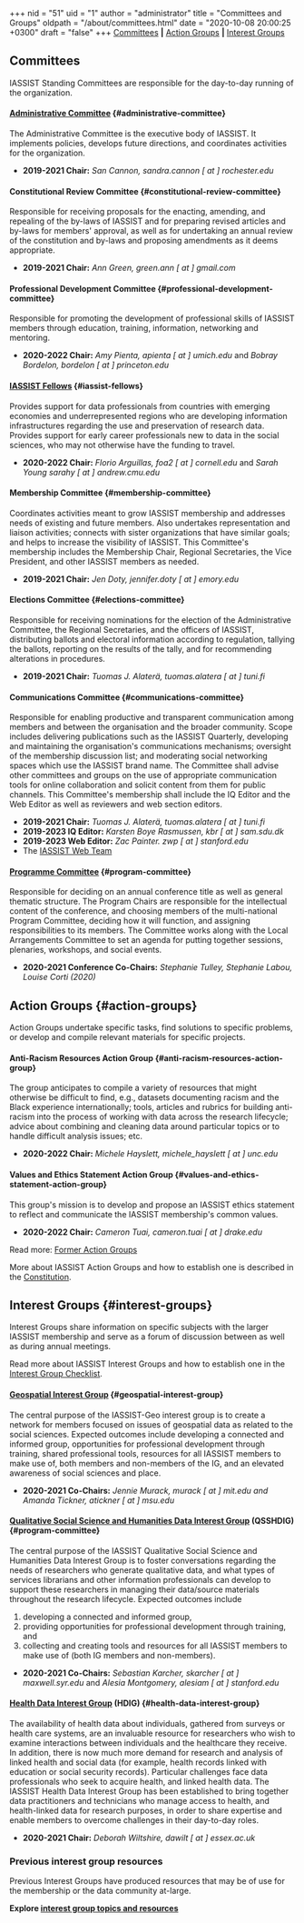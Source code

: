 +++
nid = "51"
uid = "1"
author = "administrator"
title = "Committees and Groups"
oldpath = "/about/committees.html"
date = "2020-10-08 20:00:25 +0300"
draft = "false"
+++
[Committees](#committees) **|** [Action Groups](#action-groups) **|** [Interest Groups](#interest-groups)

## Committees

IASSIST Standing Committees are responsible for the day-to-day running of the organization. 

#### [Administrative Committee](/about/officials) {#administrative-committee}
The Administrative Committee is the executive body of IASSIST. It implements policies, develops future directions, and coordinates activities for the organization.	
- **2019-2021 Chair:** *San Cannon, sandra.cannon [ at ] rochester.edu*

#### Constitutional Review Committee {#constitutional-review-committee}
Responsible for receiving proposals for the enacting, amending, and repealing of the by-laws of IASSIST and for preparing revised articles and by-laws for members' approval, as well as for undertaking an annual review of the constitution and by-laws and proposing amendments as it deems appropriate.
- **2019-2021 Chair:** *Ann Green, green.ann [ at ] gmail.com*

#### Professional Development Committee {#professional-development-committee}
Responsible for promoting the development of professional skills of
    IASSIST members through education, training, information, networking
    and mentoring.    
- **2020-2022 Chair:** *Amy Pienta, apienta [ at ] umich.edu* and *Bobray Bordelon, bordelon [ at ] princeton.edu*

#### [IASSIST Fellows](/about/fellows-program) {#iassist-fellows}
Provides support for data professionals from countries with emerging economies and underrepresented regions who are developing information infrastructures regarding the use and preservation of research data. Provides support for early career professionals new to data in the social sciences, who may not otherwise have the funding to travel.	
- **2020-2022 Chair:** *Florio Arguillas, foa2 [ at ] cornell.edu* and *Sarah Young sarahy [ at ] andrew.cmu.edu*

#### Membership Committee {#membership-committee}
Coordinates activities meant to grow IASSIST membership and addresses needs of existing and future members. Also undertakes representation and liaison activities; connects with sister organizations that have similar goals; and helps to increase the visibility of IASSIST. This Committee's membership includes the Membership Chair, Regional Secretaries, the Vice President, and other IASSIST members as needed.   
- **2019-2021 Chair:** *Jen Doty, jennifer.doty [ at ] emory.edu*

#### Elections Committee {#elections-committee}
Responsible for receiving nominations for the election of the Administrative Committee, the Regional Secretaries, and the officers of IASSIST, distributing ballots and electoral information according to regulation, tallying the ballots, reporting on the results of the tally, and for recommending alterations in procedures. 

- **2019-2021 Chair:** *Tuomas J. Alaterä, tuomas.alatera [ at ] tuni.fi*

#### Communications Committee {#communications-committee}
Responsible for enabling productive and transparent communication among members and between the organisation and the broader community. Scope includes delivering publications such as the IASSIST Quarterly, developing and maintaining the organisation's communications mechanisms; oversight of the membership discussion list; and moderating social networking spaces which use the IASSIST brand name. The Committee shall advise other committees and groups on the use of appropriate communication tools for online collaboration and solicit content from them for public channels. This Committee's membership shall include the IQ Editor and the Web Editor as well as reviewers and web section editors. 	 	

- **2019-2021 Chair:** *Tuomas J. Alaterä, tuomas.alatera [ at ] tuni.fi*	 	
- **2019-2023 IQ Editor:** *Karsten Boye Rasmussen, kbr [ at ] sam.sdu.dk* 	
- **2019-2023 Web Editor:** *Zac Painter. zwp [ at ] stanford.edu* 	
- The [IASSIST Web Team](/about/web-team)

#### [Programme Committee](/conferences/conference-committees) {#program-committee}
Responsible for deciding on an annual conference title as well as general thematic structure. The Program Chairs are responsible for the intellectual content of the conference, and choosing members of the multi-national Program Committee, deciding how it will function, and assigning responsibilities to its members. The Committee works along with the Local Arrangements Committee to set an agenda for putting together sessions, plenaries, workshops, and social events. 

- **2020-2021 Conference Co-Chairs:** *Stephanie Tulley, Stephanie Labou, Louise Corti (2020)*

## Action Groups {#action-groups}

Action Groups undertake specific tasks, find solutions to specific
problems, or develop and compile relevant materials for specific
projects.

#### Anti-Racism Resources Action Group {#anti-racism-resources-action-group}
<!--#### [Anti-Racism Resources Action Group](/community/anti-racism-resources-action-group) {#anti-racism-resources-action-group}-->
The group anticipates to compile a variety of resources that might otherwise be difficult to find, e.g., datasets documenting racism and the Black experience internationally; tools, articles and rubrics for building anti-racism into the process of working with data across the research lifecycle; advice about combining and cleaning data around particular topics or to handle difficult analysis issues; etc. 

- **2020-2022 Chair:** *Michele Hayslett, michele_hayslett [ at ] unc.edu*

#### Values and Ethics Statement Action Group {#values-and-ethics-statement-action-group}
This group's mission is to develop and propose an IASSIST ethics statement to reflect and communicate the IASSIST membership's common values.

- **2020-2022 Chair:** *Cameron Tuai, cameron.tuai [ at ] drake.edu*

Read more: [Former Action Groups](/about/former-action-groups) 

More about IASSIST Action Groups and how to establish one is described in the [Constitution](/about/iassist-constitution/#article12-4). 

## Interest Groups {#interest-groups}

Interest Groups share information on specific subjects with the larger
IASSIST membership and serve as a forum of discussion between as well as
during annual meetings. 

Read more about IASSIST Interest Groups and how to establish one in the [Interest Group Checklist](/about/all-about-interest-groups).

#### [Geospatial Interest Group](/community/geospatial-interest-group) {#geospatial-interest-group}
The central purpose of the IASSIST-Geo interest group is to create a network for members focused on issues of geospatial data as related to the social sciences. Expected outcomes include developing a connected and informed group, opportunities for professional development through training, shared professional tools, resources for all IASSIST members to make use of, both members and non-members of the IG, and an elevated awareness of social sciences and place. 

- **2020-2021 Co-Chairs:** *Jennie Murack, murack [ at ] mit.edu and Amanda Tickner, atickner [ at ] msu.edu*

#### [Qualitative Social Science and Humanities Data Interest Group](https://sites.google.com/uncg.edu/iassistqsshdig/home "OSSHDIG webiste") (QSSHDIG) {#program-committee} 
The central purpose of the IASSIST Qualitative Social Science and Humanities Data Interest Group is to foster conversations regarding the needs of researchers who generate qualitative data, and what types of services librarians and other information professionals can develop to support these researchers in managing their data/source materials throughout the research lifecycle. Expected outcomes include 	 
1. developing a connected and informed group, 
2. providing opportunities for professional development through training, and 
3. collecting and creating tools and resources for all IASSIST members to make use of (both IG members and non-members). 	 

- **2020-2021 Co-Chairs:** *Sebastian Karcher, skarcher [ at ] maxwell.syr.edu* and *Alesia Montgomery, alesiam [ at ] stanford.edu*

#### [Health Data Interest Group](/community/health-data-interest-group) (HDIG) {#health-data-interest-group}
The availability of health data about individuals, gathered from surveys or health care systems, are an invaluable resource for researchers who wish to examine interactions between individuals and the healthcare they receive. In addition, there is now much more demand for research and analysis of linked health and social data (for example, health records linked with education or social security records). Particular challenges face data professionals who seek to acquire health, and linked health data. The IASSIST Health Data Interest Group has been established to bring together data practitioners and technicians who manage access to health, and health-linked data for research purposes, in order to share expertise and enable members to overcome challenges in their day-to-day roles.  
   
- **2020-2021 Chair:** *Deborah Wiltshire, dawilt [ at ] essex.ac.uk*


### Previous interest group resources

Previous Interest Groups have produced resources that may be of use for the membership or the data community at-large. 

**Explore [interest group topics and resources](/community/previous-interest-groups)**



